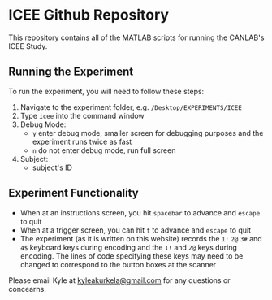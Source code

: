 # ICEE Github Repository

This repository contains all of the MATLAB scripts for running the CANLAB's ICEE Study.

## Running the Experiment

To run the experiment, you will need to follow these steps:

1. Navigate to the experiment folder, e.g. `/Desktop/EXPERIMENTS/ICEE`  
2. Type `icee` into the command window  
3. Debug Mode:  
    + `y` enter debug mode, smaller screen for debugging purposes and the experiment runs twice as fast  
    + `n` do not enter debug mode, run full screen  
4. Subject:  
    + subject's ID  
    
## Experiment Functionality

+ When at an instructions screen, you hit `spacebar` to advance and `escape` to quit
+ When at a trigger screen, you can hit `t` to advance and `escape` to quit
+ The experiment (as it is written on this website) records the `1!` `2@` `3#` and `4$` keyboard keys during encoding and the `1!` and `2@` keys during encoding. The lines of code specifying these keys may need to be changed to correspond to the button boxes at the scanner

Please email Kyle at kyleakurkela@gmail.com for any questions or concearns.
